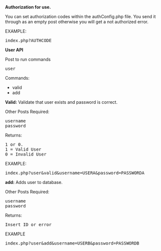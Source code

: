 
<b>Authorization for use.</b>

You can set authorization codes within the authConfig.php file. You send it through as an empty post
otherwise you will get a not authorized error. 

EXAMPLE:
<pre>
index.php?AUTHCODE
</pre>


<b>User API</b>

Post to run commands
<pre>user</pre>

Commands:
<ul>
<li>valid</li>
<li>add</li>
</ul>




<b>Valid:</b>
Validate that user exists and password is correct. 

Other Posts Required:
<pre>
username
password
</pre>

Returns:
<pre>
1 or 0. 
1 = Valid User
0 = Invalid User
</pre>

EXAMPLE: 
<pre>
index.php?user&valid&username=USERA&password=PASSWORDA
</pre>


<b>add:</b>
Adds user to database.

Other Posts Required:
<pre>
username
password
</pre>

Returns:
<pre>
Insert ID or error
</pre>

EXAMPLE
<pre>
index.php?user&add&username=USERB&password=PASSWORDB
</pre>